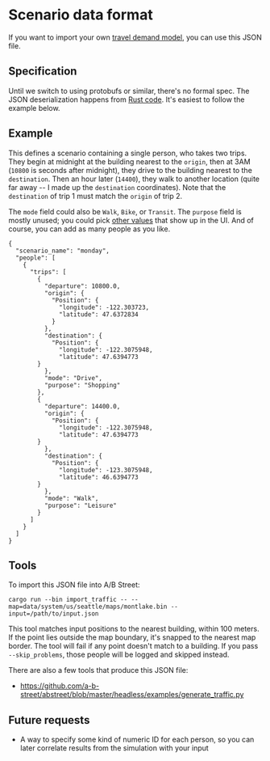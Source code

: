 # Scenario data format

If you want to import your own
[travel demand model](../../trafficsim/travel_demand.md), you can use this JSON
file.

## Specification

Until we switch to using protobufs or similar, there's no formal spec. The JSON
deserialization happens from
[Rust code](https://github.com/a-b-street/abstreet/blob/master/sim/src/make/external.rs).
It's easiest to follow the example below.

## Example

This defines a scenario containing a single person, who takes two trips. They
begin at midnight at the building nearest to the `origin`, then at 3AM (`10800`
is seconds after midnight), they drive to the building nearest to the
`destination`. Then an hour later (`14400`), they walk to another location
(quite far away -- I made up the `destination` coordinates). Note that the
`destination` of trip 1 must match the `origin` of trip 2.

The `mode` field could also be `Walk`, `Bike`, or `Transit`. The `purpose`
field is mostly unused; you could pick [other
values](https://a-b-street.github.io/abstreet/rustdoc/sim/enum.TripPurpose.html)
that show up in the UI. And of course, you can add as many people as you like.

```
{
  "scenario_name": "monday",
  "people": [
    {
      "trips": [
        {
          "departure": 10800.0,
          "origin": {
            "Position": {
              "longitude": -122.303723,
              "latitude": 47.6372834
            }
          },
          "destination": {
            "Position": {
              "longitude": -122.3075948,
              "latitude": 47.6394773
	    }
          },
          "mode": "Drive",
          "purpose": "Shopping"
        },
        {
          "departure": 14400.0,
          "origin": {
            "Position": {
              "longitude": -122.3075948,
              "latitude": 47.6394773
	    }
          },
          "destination": {
            "Position": {
              "longitude": -123.3075948,
              "latitude": 46.6394773
	    }
          },
          "mode": "Walk",
          "purpose": "Leisure"
        }
      ]
    }
  ]
}
```

## Tools

To import this JSON file into A/B Street:

```
cargo run --bin import_traffic -- --map=data/system/us/seattle/maps/montlake.bin --input=/path/to/input.json
```

This tool matches input positions to the nearest building, within 100 meters. If
the point lies outside the map boundary, it's snapped to the nearest map border.
The tool will fail if any point doesn't match to a building. If you pass
`--skip_problems`, those people will be logged and skipped instead.

There are also a few tools that produce this JSON file:

- <https://github.com/a-b-street/abstreet/blob/master/headless/examples/generate_traffic.py>

## Future requests

- A way to specify some kind of numeric ID for each person, so you can later
  correlate results from the simulation with your input
